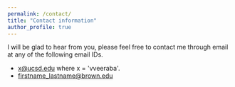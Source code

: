 ```yaml
---
permalink: /contact/
title: "Contact information"
author_profile: true
---
```



I will be glad to hear from you, please feel free to contact me through email at any of the following email IDs.

* x@ucsd.edu where x = 'vveeraba'.
* firstname_lastname@brown.edu
